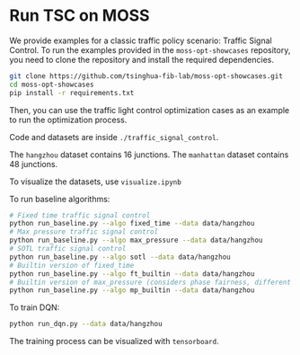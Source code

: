 # Run TSC on MOSS
We provide examples for a classic traffic policy scenario: Traffic Signal Control.
To run the examples provided in the `moss-opt-showcases` repository, you need to clone the repository and install the required dependencies.

```bash
git clone https://github.com/tsinghua-fib-lab/moss-opt-showcases.git
cd moss-opt-showcases
pip install -r requirements.txt
```

Then, you can use the traffic light control optimization cases as an example to run the optimization process.

Code and datasets are inside `./traffic_signal_control`.

The `hangzhou` dataset contains 16 junctions. The `manhattan` dataset contains 48 junctions.

To visualize the datasets, use `visualize.ipynb`

To run baseline algorithms:
```bash
# Fixed time traffic signal control
python run_baseline.py --algo fixed_time --data data/hangzhou
# Max pressure traffic signal control
python run_baseline.py --algo max_pressure --data data/hangzhou
# SOTL traffic signal control
python run_baseline.py --algo sotl --data data/hangzhou
# Builtin version of fixed_time
python run_baseline.py --algo ft_builtin --data data/hangzhou
# Builtin version of max_pressure (considers phase fairness, different from above)
python run_baseline.py --algo mp_builtin --data data/hangzhou
```

To train DQN:
```bash
python run_dqn.py --data data/hangzhou
```
The training process can be visualized with `tensorboard`.
